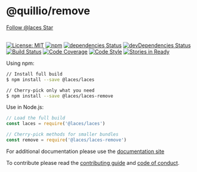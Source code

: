 # @quillio/remove  

<div class="social-buttons">
    <a href="https://github.com/walkerrandolphsmith/laces" class="btn gh-follow-btn">
        <i></i>
        <span class="label">Follow @laces</span>
    </a>
    <a href="https://github.com/walkerrandolphsmith/laces" class="btn gh-follow-btn">
        <i></i>
        <span class="label">Star</span>
    </a>
</div>
<br>

[![License: MIT][license-badge]][license]
[![npm][npm-badge]][npm]
[![dependencies Status][npm-deps-badge]][npm-deps]
[![devDependencies Status][npm-dev-deps-badge]][npm-dev-deps]
[![Build Status][ci-badge]][ci]
[![Code Coverage][code-cov-badge]][code-cov]
[![Code Style][code-style-badge]][code-style]
[![Stories in Ready][waffle-badge]][waffle]

Using npm:
```sh
// Install full build
$ npm install --save @laces/laces

// Cherry-pick only what you need
$ npm install --save @laces/laces-remove
```

Use in Node.js: 
```js
// Load the full build
const laces = require('@laces/laces')

// Cherry-pick methods for smaller bundles
const remove = require('@laces/laces-remove')
```

For additional documentation please use the 
[documentation site](https://quillio.io/stringy)

To contribute please read the
[contributing guide](https://github.com/walkerrandolphsmith/laces/blob/master/CONTRIBUTING.md) and
[code of conduct](https://github.com/walkerrandolphsmith/laces/blob/master/CODE_OF_CONDUCT.md).


[ci]: https://travis-ci.org/walkerrandolphsmith/laces
[ci-badge]: https://travis-ci.org/walkerrandolphsmith/laces.svg?branch=master

[waffle]: http://waffle.io/walkerrandolphsmith/laces
[waffle-badge]: https://img.shields.io/waffle/label/walkerrandolphsmith/laces.svg

[npm]: https://www.npmjs.org/package/@laces/laces-remove
[npm-badge]: https://img.shields.io/npm/v/@laces/laces-remove.svg

[npm-deps]: https://david-dm.org/walkerrandolphsmith/laces
[npm-deps-badge]: https://david-dm.org/walkerrandolphsmith/laces/status.svg

[npm-dev-deps]: https://david-dm.org/walkerrandolphsmith/laces?type=dev
[npm-dev-deps-badge]: https://david-dm.org/walkerrandolphsmith/laces/dev-status.svg

[code-cov]: https://coveralls.io/github/walkerrandolphsmith/laces
[code-cov-badge]: https://coveralls.io/repos/github/walkerrandolphsmith/laces/badge.svg

[code-style]: https://github.com/airbnb/javascript
[code-style-badge]: https://img.shields.io/badge/code%20style-airbnb-brightgreen.svg

[license]: https://opensource.org/licenses/MIT
[license-badge]: https://img.shields.io/badge/License-MIT-brightgreen.svg
